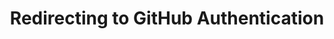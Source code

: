 ---
title: Redirecting to GitHub Authentication
layout: none
permalink: /github/login
redirect_from:
 - /github/login/
redirect_to: https://github.com/login/oauth/authorize?client_id=Iv23liaWNIqsLBdsPiAY&redirect_uri=https://arialhamed.github.io/github/callback&scope=repo
---